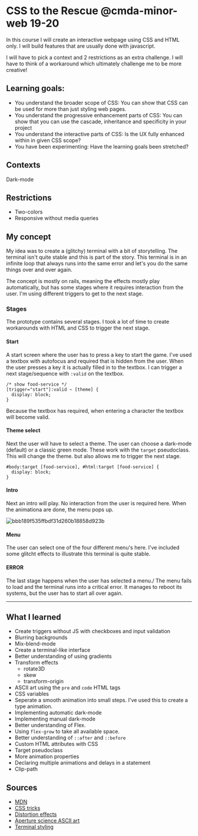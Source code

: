 # CSS to the Rescue @cmda-minor-web 19-20
In this course I will create an interactive webpage using CSS and HTML only. I will build features that are usually done with javascript.

I will have to pick a context and 2 restrictions as an extra challenge. I will have to think of a workaround which ultimately challenge me to be more creative!

## Learning goals:
- You understand the broader scope of CSS: You can show that CSS can be used for more than just styling web pages.
- You understand the progressive enhancement parts of CSS: You can show that you can use the cascade, inheritance and specificity in your project
- You understand the interactive parts of CSS: Is the UX fully enhanced within in given CSS scope?
- You have been experimenting: Have the learning goals been stretched?

## Contexts
Dark-mode

## Restrictions
* Two-colors
* Responsive without media queries

## My concept
My idea was to create a (glitchy) terminal with a bit of storytelling. The terminal isn't quite stable and this is part of the story. This terminal is in an infinite loop that always runs into the same error and let's you do the same things over and over again. 

The concept is mostly on rails, meaning the effects mostly play automatically, but has some stages where it requires interaction from the user. I'm using different triggers to get to the next stage. 

### Stages
The prototype contains several stages. I took a lot of time to create workarounds with HTML and CSS to trigger the next stage.

#### Start
A start screen where the user has to press a key to start the game. I've used a textbox with autofocus and required that is hidden from the user. When the user presses a key it is actually filled in to the textbox. I can trigger a next stage/sequence with `:valid` on the textbox.

```
/* show food-service */
[trigger="start"]:valid ~ [theme] {
  display: block;
}
```

Because the textbox has required, when entering a character the textbox will become valid.

#### Theme select
Next the user will have to select a theme. The user can choose a dark-mode (default) or a classic green mode. These work with the `target` pseudoclass. This will change the theme. but also allows me to trigger the next stage.

```
#body:target [food-service], #html:target [food-service] {
  display: block;
}
```

#### Intro
Next an intro will play. No interaction from the user is required here. When the animationa are done, the menu pops up.

![bbb189f535ffbdf31d260b18858d923b](https://user-images.githubusercontent.com/33430653/81548755-12df2e00-937e-11ea-9667-be4b677cbfa2.png)

#### Menu
The user can select one of the four different menu's here. I've included some glitcht effects to illustrate this terminal is quite stable.

#### ERROR
The last stage happens when the user has selected a menu./ The menu fails to load and the terminal runs into a critical error. It manages to reboot its systems, but the user has to start all over again.

------

## What I learned
- Create triggers without JS with checkboxes and input validation
- Blurring backgrounds
- Mix-blend-mode
- Create a terminal-like interface
- Better understanding of using gradients
- Transform effects
  - rotate3D
  - skew
  - transform-origin
 - ASCII art using the `pre` and `code` HTML tags
 - CSS variables
 - Seperate a smooth animation into small steps. I've used this to create a type animation.
 - Implementing automatic dark-mode
 - Implementing manual dark-mode
 - Better understanding of Flex.
 - Using `flex-grow` to take all available space.
 - Better understanding of `::after` and `::before`
 - Custom HTML attributes with CSS
 - Target pseudoclass
 - More animation properties
 - Declaring multiple animations and delays in a statement
 - Clip-path
 
 ## Sources
 - [MDN](https://developer.mozilla.org/nl/)
 - [CSS tricks](https://css-tricks.com/)
 - [Distortion effects](https://1stwebdesigner.com/trippy-css-distortion-effects/)
 - [Aperture science ASCII art](https://combineoverwiki.net/wiki/Still_Alive)
 - [Terminal styling](https://css-tricks.com/old-timey-terminal-styling/)
